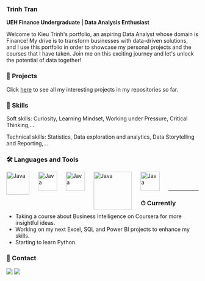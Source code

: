 ### Trinh Tran
**UEH Finance Undergraduate | Data Analysis Enthusiast**

Welcome to Kieu Trinh's portfolio, an aspiring Data Analyst whose domain is Finance!
My drive is to transform businesses with data-driven solutions, and I use this portfolio
in order to showcase my personal projects and the courses that I have taken. 
Join me on this exciting journey and let's unlock the potential of data together!


### 📂 Projects
Click [here](https://github.com/finance-bear?tab=repositories) to see all my interesting projects in my repositories so far.


### 🎱 Skills
Soft skills: Curiosity, Learning Mindset, Working under Pressure, Critical Thinking,...

Technical skills: Statistics, Data exploration and analytics, Data Storytelling and Reporting,...


### 🛠 Languages and Tools
  <img align="left" alt="Java" width="60px" style="padding-right:20px;" src="https://cdn.jsdelivr.net/gh/devicons/devicon/icons/mysql/mysql-original-wordmark.svg" />
  <img align="left" alt="Java" width="50px" style="padding-right:20px;" src="https://upload.wikimedia.org/wikipedia/commons/3/34/Microsoft_Office_Excel_%282019%E2%80%93present%29.svg" / >
  <img align="left" alt="Java" width="50px" style="padding-right:20px;" src="https://cdn.jsdelivr.net/gh/devicons/devicon/icons/python/python-original-wordmark.svg" />
  <img align="left" alt="Java" width="100px" style="padding-right:20px;" src= "https://seekvectorlogo.com/wp-content/uploads/2022/02/power-bi-vector-logo-2022.png" />
  <img align="left" alt="Java" width="50px" style="padding-right:20px;" src="https://cdn.worldvectorlogo.com/logos/tableau-software.svg" / >

  <br />
<br />

---

### ⏱ Currently
- Taking a course about Business Intelligence on Coursera for more insightful ideas.
- Working on my next Excel, SQL and Power BI projects to enhance my skills.
- Starting to learn Python.


### 📩 Contact
<div> 
  <a href = "mailto:kieutrinh.finance@gmail.com"><img src="https://img.shields.io/badge/-Gmail-%23333?style=for-the-badge&logo=gmail&logoColor=white" target="_blank"></a>
  <a href="https://www.linkedin.com/in/kieutrinhbi/" target="_blank"><img src="https://img.shields.io/badge/-LinkedIn-%230077B5?style=for-the-badge&logo=linkedin&logoColor=white" target="_blank"></a> 
  
</div>
